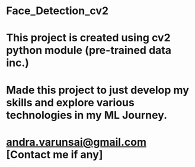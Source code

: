 # Face_Detection_cv2
# This project is created using cv2 python module (pre-trained data inc.)
# Made this project to just develop my skills and explore various technologies in my ML Journey.

# andra.varunsai@gmail.com [Contact me if any]

